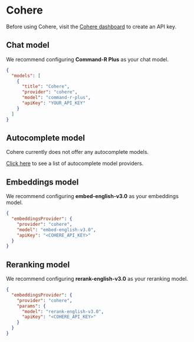 # Cohere

Before using Cohere, visit the [Cohere dashboard](https://dashboard.cohere.com/api-keys) to create an API key.

## Chat model

We recommend configuring **Command-R Plus** as your chat model.

```json title="config.json"
{
  "models": [
    {
      "title": "Cohere",
      "provider": "cohere",
      "model": "command-r-plus",
      "apiKey": "YOUR_API_KEY"
    }
  ]
}
```

## Autocomplete model

Cohere currently does not offer any autocomplete models.

[Click here](../../model-types/autocomplete.md) to see a list of autocomplete model providers.

## Embeddings model

We recommend configuring **embed-english-v3.0** as your embeddings model.

```json title="config.json"
{
  "embeddingsProvider": {
    "provider": "cohere",
    "model": "embed-english-v3.0",
    "apiKey": "<COHERE_API_KEY>"
  }
}
```

## Reranking model

We recommend configuring **rerank-english-v3.0** as your reranking model.

```json title="config.json"
{
  "embeddingsProvider": {
    "provider": "cohere",
    "params": {
      "model": "rerank-english-v3.0",
      "apiKey": "<COHERE_API_KEY>"
    }
  }
}
```
